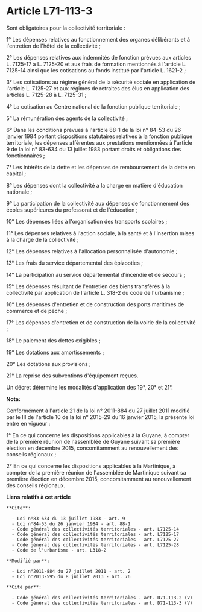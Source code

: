 # Article L71-113-3

Sont obligatoires pour la collectivité territoriale : 

1° Les dépenses relatives au fonctionnement des organes délibérants et à l'entretien de l'hôtel de la collectivité ; 

2° Les dépenses relatives aux indemnités de fonction prévues aux articles L. 7125-17 à L. 7125-20 et aux frais de formation
mentionnés à l'article L. 7125-14 ainsi que les cotisations au fonds institué par l'article L. 1621-2 ; 

3° Les cotisations au régime général de la sécurité sociale en application de l'article L. 7125-27 et aux régimes de
retraites des élus en application des articles L. 7125-28 à L. 7125-31 ; 

4° La cotisation au Centre national de la fonction publique territoriale ; 

5° La rémunération des agents de la collectivité ; 

6° Dans les conditions prévues à l'article 88-1 de la loi n° 84-53 du 26 janvier 1984 portant dispositions statutaires
relatives à la fonction publique territoriale, les dépenses afférentes aux prestations mentionnées à l'article 9 de la loi n°
83-634 du 13 juillet 1983 portant droits et obligations des fonctionnaires ; 

7° Les intérêts de la dette et les dépenses de remboursement de la dette en capital ; 

8° Les dépenses dont la collectivité a la charge en matière d'éducation nationale ; 

9° La participation de la collectivité aux dépenses de fonctionnement des écoles supérieures du professorat et de
l'éducation ; 

10° Les dépenses liées à l'organisation des transports scolaires ; 

11° Les dépenses relatives à l'action sociale, à la santé et à l'insertion mises à la charge de la collectivité ; 

12° Les dépenses relatives à l'allocation personnalisée d'autonomie ; 

13° Les frais du service départemental des épizooties ; 

14° La participation au service départemental d'incendie et de secours ; 

15° Les dépenses résultant de l'entretien des biens transférés à la collectivité par application de l'article L. 318-2 du
code de l'urbanisme ; 

16° Les dépenses d'entretien et de construction des ports maritimes de commerce et de pêche ; 

17° Les dépenses d'entretien et de construction de la voirie de la collectivité ; 

18° Le paiement des dettes exigibles ; 

19° Les dotations aux amortissements ; 

20° Les dotations aux provisions ; 

21° La reprise des subventions d'équipement reçues. 

Un décret détermine les modalités d'application des 19°, 20° et 21°.

**Nota:**

Conformément à l'article 21 de la loi n° 2011-884 du 27 juillet 2011 modifié par le III de l'article 10 de la loi n° 2015-29
du 16 janvier 2015, la présente loi entre en vigueur : 

1° En ce qui concerne les dispositions applicables à la Guyane, à compter de la première réunion de l'assemblée de Guyane
suivant sa première élection en décembre 2015, concomitamment au renouvellement des     conseils régionaux ; 

2° En ce qui concerne les dispositions applicables à la Martinique, à compter de la première réunion de l'assemblée de
Martinique suivant sa première élection en décembre 2015, concomitamment au renouvellement des     conseils régionaux.

**Liens relatifs à cet article**

	**Cite**:

	  - Loi n°83-634 du 13 juillet 1983 - art. 9
	  - Loi n°84-53 du 26 janvier 1984 - art. 88-1
	  - Code général des collectivités territoriales - art. L7125-14
	  - Code général des collectivités territoriales - art. L7125-17
	  - Code général des collectivités territoriales - art. L7125-27
	  - Code général des collectivités territoriales - art. L7125-28
	  - Code de l'urbanisme - art. L318-2

	**Modifié par**:

	  - Loi n°2011-884 du 27 juillet 2011 - art. 2
	  - Loi n°2013-595 du 8 juillet 2013 - art. 76

	**Cité par**:

	  - Code général des collectivités territoriales - art. D71-113-2 (V)
	  - Code général des collectivités territoriales - art. D71-113-3 (V)

